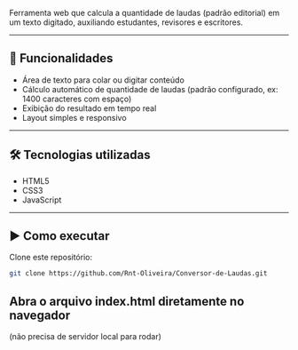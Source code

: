 Ferramenta web que calcula a quantidade de laudas (padrão editorial) em um texto digitado, auxiliando estudantes, revisores e escritores.

---

## 🚀 Funcionalidades
- Área de texto para colar ou digitar conteúdo  
- Cálculo automático de quantidade de laudas (padrão configurado, ex: 1400 caracteres com espaço)  
- Exibição do resultado em tempo real  
- Layout simples e responsivo  

---

## 🛠 Tecnologias utilizadas
- HTML5  
- CSS3  
- JavaScript  

---
## ▶️ Como executar

Clone este repositório:

```bash
git clone https://github.com/Rnt-Oliveira/Conversor-de-Laudas.git
```
## Abra o arquivo index.html diretamente no navegador
(não precisa de servidor local para rodar)
